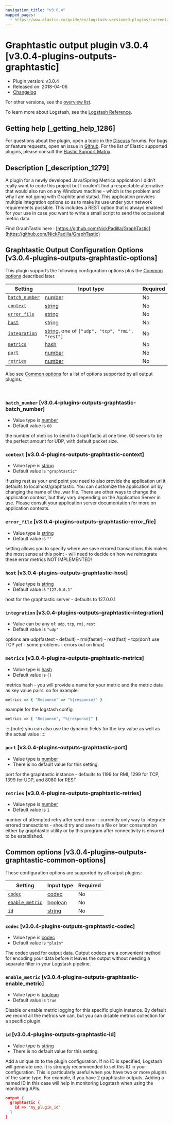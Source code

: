 ```yaml
---
navigation_title: "v3.0.4"
mapped_pages:
  - https://www.elastic.co/guide/en/logstash-versioned-plugins/current/v3.0.4-plugins-outputs-graphtastic.html
---
```


# Graphtastic output plugin v3.0.4 [v3.0.4-plugins-outputs-graphtastic]


* Plugin version: v3.0.4
* Released on: 2018-04-06
* [Changelog](https://github.com/logstash-plugins/logstash-output-graphtastic/blob/v3.0.4/CHANGELOG.md)

For other versions, see the [overview list](output-graphtastic-index.md).

To learn more about Logstash, see the [Logstash Reference](logstash://reference/index.md).

## Getting help [_getting_help_1286]

For questions about the plugin, open a topic in the [Discuss](http://discuss.elastic.co) forums. For bugs or feature requests, open an issue in [Github](https://github.com/logstash-plugins/logstash-output-graphtastic). For the list of Elastic supported plugins, please consult the [Elastic Support Matrix](https://www.elastic.co/support/matrix#matrix_logstash_plugins).


## Description [_description_1279]

A plugin for a newly developed Java/Spring Metrics application I didn’t really want to code this project but I couldn’t find a respectable alternative that would also run on any Windows machine - which is the problem and why I am not going with Graphite and statsd.  This application provides multiple integration options so as to make its use under your network requirements possible. This includes a REST option that is always enabled for your use in case you want to write a small script to send the occasional metric data.

Find GraphTastic here : [https://github.com/NickPadilla/GraphTastic](https://github.com/NickPadilla/GraphTastic)


## Graphtastic Output Configuration Options [v3.0.4-plugins-outputs-graphtastic-options]

This plugin supports the following configuration options plus the [Common options](v3-0-4-plugins-outputs-graphtastic.md#v3.0.4-plugins-outputs-graphtastic-common-options) described later.

| Setting | Input type | Required |
| --- | --- | --- |
| [`batch_number`](v3-0-4-plugins-outputs-graphtastic.md#v3.0.4-plugins-outputs-graphtastic-batch_number) | [number](logstash://reference/configuration-file-structure.md#number) | No |
| [`context`](v3-0-4-plugins-outputs-graphtastic.md#v3.0.4-plugins-outputs-graphtastic-context) | [string](logstash://reference/configuration-file-structure.md#string) | No |
| [`error_file`](v3-0-4-plugins-outputs-graphtastic.md#v3.0.4-plugins-outputs-graphtastic-error_file) | [string](logstash://reference/configuration-file-structure.md#string) | No |
| [`host`](v3-0-4-plugins-outputs-graphtastic.md#v3.0.4-plugins-outputs-graphtastic-host) | [string](logstash://reference/configuration-file-structure.md#string) | No |
| [`integration`](v3-0-4-plugins-outputs-graphtastic.md#v3.0.4-plugins-outputs-graphtastic-integration) | [string](logstash://reference/configuration-file-structure.md#string), one of `["udp", "tcp", "rmi", "rest"]` | No |
| [`metrics`](v3-0-4-plugins-outputs-graphtastic.md#v3.0.4-plugins-outputs-graphtastic-metrics) | [hash](logstash://reference/configuration-file-structure.md#hash) | No |
| [`port`](v3-0-4-plugins-outputs-graphtastic.md#v3.0.4-plugins-outputs-graphtastic-port) | [number](logstash://reference/configuration-file-structure.md#number) | No |
| [`retries`](v3-0-4-plugins-outputs-graphtastic.md#v3.0.4-plugins-outputs-graphtastic-retries) | [number](logstash://reference/configuration-file-structure.md#number) | No |

Also see [Common options](v3-0-4-plugins-outputs-graphtastic.md#v3.0.4-plugins-outputs-graphtastic-common-options) for a list of options supported by all output plugins.

 

### `batch_number` [v3.0.4-plugins-outputs-graphtastic-batch_number]

* Value type is [number](logstash://reference/configuration-file-structure.md#number)
* Default value is `60`

the number of metrics to send to GraphTastic at one time. 60 seems to be the perfect amount for UDP, with default packet size.


### `context` [v3.0.4-plugins-outputs-graphtastic-context]

* Value type is [string](logstash://reference/configuration-file-structure.md#string)
* Default value is `"graphtastic"`

if using rest as your end point you need to also provide the application url it defaults to localhost/graphtastic.  You can customize the application url by changing the name of the .war file.  There are other ways to change the application context, but they vary depending on the Application Server in use. Please consult your application server documentation for more on application contexts.


### `error_file` [v3.0.4-plugins-outputs-graphtastic-error_file]

* Value type is [string](logstash://reference/configuration-file-structure.md#string)
* Default value is `""`

setting allows you to specify where we save errored transactions this makes the most sense at this point - will need to decide on how we reintegrate these error metrics NOT IMPLEMENTED!


### `host` [v3.0.4-plugins-outputs-graphtastic-host]

* Value type is [string](logstash://reference/configuration-file-structure.md#string)
* Default value is `"127.0.0.1"`

host for the graphtastic server - defaults to 127.0.0.1


### `integration` [v3.0.4-plugins-outputs-graphtastic-integration]

* Value can be any of: `udp`, `tcp`, `rmi`, `rest`
* Default value is `"udp"`

options are udp(fastest - default) - rmi(faster) - rest(fast) - tcp(don’t use TCP yet - some problems - errors out on linux)


### `metrics` [v3.0.4-plugins-outputs-graphtastic-metrics]

* Value type is [hash](logstash://reference/configuration-file-structure.md#hash)
* Default value is `{}`

metrics hash - you will provide a name for your metric and the metric data as key value pairs.  so for example:

```ruby
metrics => { "Response" => "%{response}" }
```

example for the logstash config

```ruby
metrics => [ "Response", "%{response}" ]
```

::::{note}
you can also use the dynamic fields for the key value as well as the actual value
::::



### `port` [v3.0.4-plugins-outputs-graphtastic-port]

* Value type is [number](logstash://reference/configuration-file-structure.md#number)
* There is no default value for this setting.

port for the graphtastic instance - defaults to 1199 for RMI, 1299 for TCP, 1399 for UDP, and 8080 for REST


### `retries` [v3.0.4-plugins-outputs-graphtastic-retries]

* Value type is [number](logstash://reference/configuration-file-structure.md#number)
* Default value is `1`

number of attempted retry after send error - currently only way to integrate errored transactions - should try and save to a file or later consumption either by graphtastic utility or by this program after connectivity is ensured to be established.



## Common options [v3.0.4-plugins-outputs-graphtastic-common-options]

These configuration options are supported by all output plugins:

| Setting | Input type | Required |
| --- | --- | --- |
| [`codec`](v3-0-4-plugins-outputs-graphtastic.md#v3.0.4-plugins-outputs-graphtastic-codec) | [codec](logstash://reference/configuration-file-structure.md#codec) | No |
| [`enable_metric`](v3-0-4-plugins-outputs-graphtastic.md#v3.0.4-plugins-outputs-graphtastic-enable_metric) | [boolean](logstash://reference/configuration-file-structure.md#boolean) | No |
| [`id`](v3-0-4-plugins-outputs-graphtastic.md#v3.0.4-plugins-outputs-graphtastic-id) | [string](logstash://reference/configuration-file-structure.md#string) | No |

### `codec` [v3.0.4-plugins-outputs-graphtastic-codec]

* Value type is [codec](logstash://reference/configuration-file-structure.md#codec)
* Default value is `"plain"`

The codec used for output data. Output codecs are a convenient method for encoding your data before it leaves the output without needing a separate filter in your Logstash pipeline.


### `enable_metric` [v3.0.4-plugins-outputs-graphtastic-enable_metric]

* Value type is [boolean](logstash://reference/configuration-file-structure.md#boolean)
* Default value is `true`

Disable or enable metric logging for this specific plugin instance. By default we record all the metrics we can, but you can disable metrics collection for a specific plugin.


### `id` [v3.0.4-plugins-outputs-graphtastic-id]

* Value type is [string](logstash://reference/configuration-file-structure.md#string)
* There is no default value for this setting.

Add a unique `ID` to the plugin configuration. If no ID is specified, Logstash will generate one. It is strongly recommended to set this ID in your configuration. This is particularly useful when you have two or more plugins of the same type. For example, if you have 2 graphtastic outputs. Adding a named ID in this case will help in monitoring Logstash when using the monitoring APIs.

```json
output {
  graphtastic {
    id => "my_plugin_id"
  }
}
```



